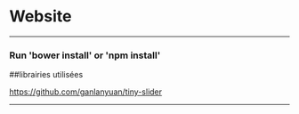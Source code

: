 # Website


----
### Run 'bower install' or 'npm install'

##librairies utilisées 

https://github.com/ganlanyuan/tiny-slider

----

